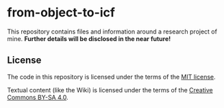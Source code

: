 # from-object-to-icf

This repository contains files and information around a research project of mine. **Further details will be disclosed in the near future!**

## License

The code in this repository is licensed under the terms of the [MIT license](https://choosealicense.com/licenses/mit/).

Textual content (like the Wiki) is licensed under the terms of the [Creative Commons BY-SA 4.0](https://creativecommons.org/licenses/by/4.0/).

